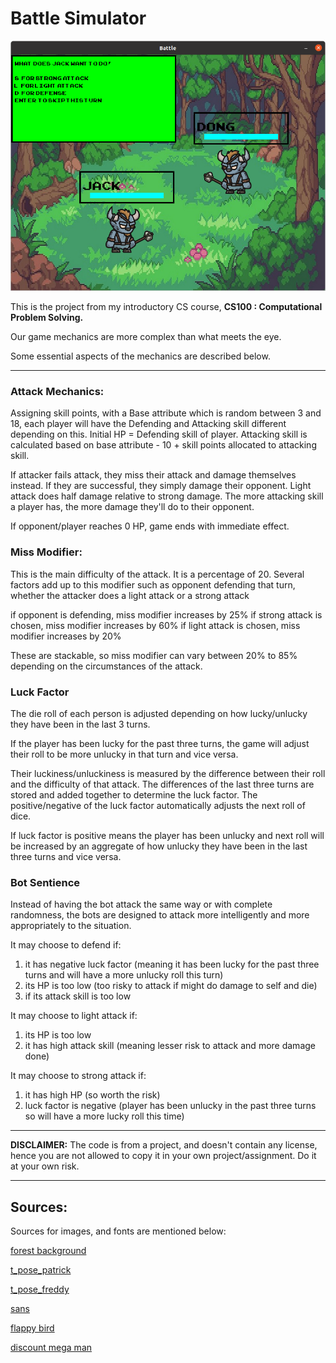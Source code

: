 # Battle Simulator

![](./images/2022-01-09-05-01-39.png)

This is the project from my introductory CS course, **CS100 : Computational Problem Solving.**

Our game mechanics are more complex than what meets the eye.

Some essential aspects of the mechanics are described below.

---

### Attack Mechanics:
Assigning skill points, with a Base attribute which is random between 3 and 18, each player will have the Defending and Attacking skill different 
depending on this. Initial HP = Defending skill of player. Attacking skill is calculated based on base attribute - 10 + skill points allocated to attacking
skill.

If attacker fails attack, they miss their attack and damage themselves instead. If they are successful, they simply damage their opponent.
Light attack does half damage relative to strong damage. The more attacking skill a player has, the more damage they'll do to their opponent.

If opponent/player reaches 0 HP, game ends with immediate effect.

### Miss Modifier:
This is the main difficulty of the attack. It is a percentage of 20. Several factors add up to this modifier such as opponent
defending that turn, whether the attacker does a light attack or a strong attack

if opponent is defending, miss modifier increases by 25%
if strong attack is chosen, miss modifier increases by 60%
if light attack is chosen, miss modifier increases by 20%

These are stackable, so miss modifier can vary between 20% to 85% depending on the circumstances of the attack.

### Luck Factor
The die roll of each person is adjusted depending on how lucky/unlucky they have been in the last 3 turns.

If the player has been lucky for the past three turns, the game will adjust their roll to be more unlucky in that turn and vice versa.

Their luckiness/unluckiness is measured by the difference between their roll and the difficulty of that attack. The differences of the last three turns
are stored and added together to determine the luck factor. The positive/negative of the luck factor automatically adjusts the next roll of dice. 

If luck factor is positive means the player has been unlucky and next roll will be increased by an aggregate of how unlucky they have been in the last three
turns and vice versa.

### Bot Sentience
Instead of having the bot attack the same way or with complete randomness, the bots are designed to attack more
intelligently and more appropriately to the situation. 

It may choose to defend if:
1) it has negative luck factor (meaning it has been lucky for the past three turns and will have a more unlucky roll this turn)
2) its HP is too low (too risky to attack if might do damage to self and die)
3) if its attack skill is too low

It may choose to light attack if:
1) its HP is too low
2) it has high attack skill (meaning lesser risk to attack and more damage done)

It may choose to strong attack if:
1) it has high HP (so worth the risk)
2) luck factor is negative (player has been unlucky in the past three turns so will have a more lucky roll this time)

---
**DISCLAIMER:**
The code is from a project, and doesn't contain any license, hence you are not allowed to copy it in your own project/assignment. Do it at your own risk.

---
## Sources:
Sources for images, and fonts are mentioned below: 

[forest background](https://uanmuvorda.blogspot.com/2019/01/pokemon-backgrounds-forest.html)

[t_pose_patrick](https://www.pikpng.com/pngl/m/16-169755_t-pose-t-patrick-t-pose-patrick-clipart.png)

[t_pose_freddy](https://images-wixmp-ed30a86b8c4ca887773594c2.wixmp.com/f/992e96c1-f007-4d49-841f-9eeffdf48428/dcoxgs6-f08e13ce-d0af-4a5d-a326-c2942c59c09a.png/v1/fill/w_894,h_894,strp/t_posing_fredbear_by_flamerl13_dcoxgs6-pre.png?token=eyJ0eXAiOiJKV1QiLCJhbGciOiJIUzI1NiJ9.eyJzdWIiOiJ1cm46YXBwOiIsImlzcyI6InVybjphcHA6Iiwib2JqIjpbW3siaGVpZ2h0IjoiPD0yNTYwIiwicGF0aCI6IlwvZlwvOTkyZTk2YzEtZjAwNy00ZDQ5LTg0MWYtOWVlZmZkZjQ4NDI4XC9kY294Z3M2LWYwOGUxM2NlLWQwYWYtNGE1ZC1hMzI2LWMyOTQyYzU5YzA5YS5wbmciLCJ3aWR0aCI6Ijw9MjU2MCJ9XV0sImF1ZCI6WyJ1cm46c2VydmljZTppbWFnZS5vcGVyYXRpb25zIl19.aejBI1TEoe1imZ5s7iNMhBGtXzZOwES4gOz5-_b7q1c)

[sans](https://www.hiclipart.com/free-transparent-background-png-clipart-jibtd)

[flappy bird](https://p1.hiclipart.com/preview/193/496/988/flappy-bird-sprite-flappy-bird-blue-video-games-flying-flappy-android-mobile-game-pixel-art-dong-nguyen-png-clipart-thumbnail.jpg)

[discount mega man](https://www.nicepng.com/png/detail/222-2222201_video-game-sprite-png-png-freeuse-moving-pictures.png)